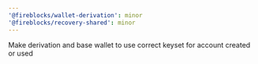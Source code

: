 ```yaml
---
'@fireblocks/wallet-derivation': minor
'@fireblocks/recovery-shared': minor
---
```


Make derivation and base wallet to use correct keyset for account created or used
